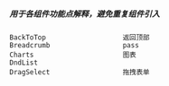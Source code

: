 ##### 用于各组件功能点解释，避免重复组件引入
```
BackToTop                   返回顶部 
Breadcrumb                  pass
Charts                      图表
DndList
DragSelect                  拖拽表单

```
